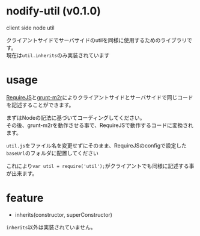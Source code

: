 nodify-util (v0.1.0)
===========

client side node util

クライアントサイドでサーバサイドのutilを同様に使用するためのライブラリです。  
現在は`util.inherits`のみ実装されています

# usage

[RequireJS](http://requirejs.org)と[grunt-m2r](https://www.npmjs.org/package/grunt-m2r)によりクライアントサイドとサーバサイドで同じコードを記述することができます。  

まずはNodeの記法に基づいてコーディングしてください。  
その後、grunt-m2rを動作させる事で、RequireJSで動作するコードに変換されます。  

`util.js`をファイル名を変更せずにそのまま、RequireJSのconfigで設定した`baseUrl`のフォルダに配置してください

これにより`var util = require('util');`がクライアントでも同様に記述する事が出来ます。

# feature

 + inherits(constructor, superConstructor)

`inherits`以外は実装されていません。
